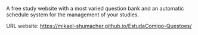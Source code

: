 A free study website with a most varied question bank and an automatic schedule system for the management of your studies.

URL website: https://mikael-shumacher.github.io/EstudaComigo-Questoes/

<img src="">
